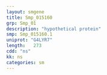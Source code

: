 ```yaml
---
layout: smgene
title: Smp_015160
grp: Smp_01
description: "hypothetical protein"
smp: Smp_015160.1
uniprot: "G4LYR7"
length:   273
cdd: "ns"
kk: ns
categories: sm
---
```


